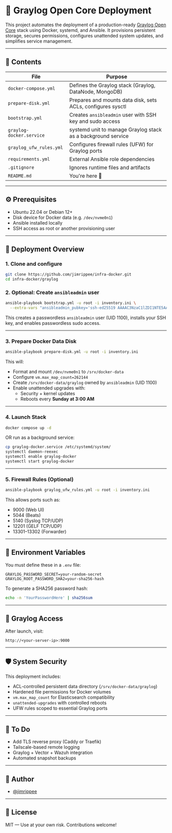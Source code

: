 # 🐳 Graylog Open Core Deployment

This project automates the deployment of a production-ready [Graylog Open Core](https://www.graylog.org/products/open-core) stack using Docker, systemd, and Ansible. It provisions persistent storage, secures permissions, configures unattended system updates, and simplifies service management.

---

## 📁 Contents

| File                      | Purpose                                                      |
|---------------------------|--------------------------------------------------------------|
| `docker-compose.yml`      | Defines the Graylog stack (Graylog, DataNode, MongoDB)       |
| `prepare-disk.yml`        | Prepares and mounts data disk, sets ACLs, configures sysctl  |
| `bootstrap.yml`           | Creates `ansibleadmin` user with SSH key and sudo access     |
| `graylog-docker.service`  | systemd unit to manage Graylog stack as a background service |
| `graylog_ufw_rules.yml`   | Configures firewall rules (UFW) for Graylog ports            |
| `requirements.yml`        | External Ansible role dependencies                           |
| `.gitignore`              | Ignores runtime files and artifacts                          |
| `README.md`               | You're here 👋                                               |

---

## ⚙️ Prerequisites

- Ubuntu 22.04 or Debian 12+
- Disk device for Docker data (e.g. `/dev/nvme0n1`)
- Ansible installed locally
- SSH access as root or another provisioning user

---

## 🚀 Deployment Overview

### 1. Clone and configure

```bash
git clone https://github.com/jimrippee/infra-docker.git
cd infra-docker/graylog
```

### 2. Optional: Create `ansibleadmin` user

```bash
ansible-playbook bootstrap.yml -u root -i inventory.ini \
  --extra-vars "ansibleadmin_pubkey='ssh-ed25519 AAAAC3NzaC1lZDI1NTE5AAAAIFSsEngu8whaTye0S5zRhHbuNbJQv4DY7I8qxU5cyes2'"
```

This creates a passwordless `ansibleadmin` user (UID 1100), installs your SSH key, and enables passwordless sudo access.

---

### 3. Prepare Docker Data Disk

```bash
ansible-playbook prepare-disk.yml -u root -i inventory.ini
```

This will:

- Format and mount `/dev/nvme0n1` to `/srv/docker-data`
- Configure `vm.max_map_count=262144`
- Create `/srv/docker-data/graylog` owned by `ansibleadmin` (UID 1100)
- Enable unattended upgrades with:
  - Security + kernel updates
  - Reboots every **Sunday at 3:00 AM**

---

### 4. Launch Stack

```bash
docker compose up -d
```

OR run as a background service:

```bash
cp graylog-docker.service /etc/systemd/system/
systemctl daemon-reexec
systemctl enable graylog-docker
systemctl start graylog-docker
```

---

### 5. Firewall Rules (Optional)

```bash
ansible-playbook graylog_ufw_rules.yml -u root -i inventory.ini
```

This allows ports such as:

- 9000 (Web UI)
- 5044 (Beats)
- 5140 (Syslog TCP/UDP)
- 12201 (GELF TCP/UDP)
- 13301–13302 (Forwarder)

---

## 🔐 Environment Variables

You must define these in a `.env` file:

```dotenv
GRAYLOG_PASSWORD_SECRET=your-random-secret
GRAYLOG_ROOT_PASSWORD_SHA2=your-sha256-hash
```

To generate a SHA256 password hash:

```bash
echo -n 'YourPasswordHere' | sha256sum
```

---

## 📍 Graylog Access

After launch, visit:

```
http://<your-server-ip>:9000
```

---

## 🛡 System Security

This deployment includes:

- ACL-controlled persistent data directory (`/srv/docker-data/graylog`)
- Hardened file permissions for Docker volumes
- `vm.max_map_count` for Elasticsearch compatibility
- `unattended-upgrades` with controlled reboots
- UFW rules scoped to essential Graylog ports

---

## 🔧 To Do

- Add TLS reverse proxy (Caddy or Traefik)
- Tailscale-based remote logging
- Graylog + Vector + Wazuh integration
- Automated snapshot backups

---

## 👤 Author

- [@jimrippee](https://github.com/jimrippee)

---

## 📝 License

MIT — Use at your own risk. Contributions welcome!
